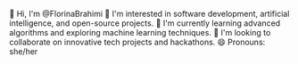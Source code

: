👋 Hi, I'm @FlorinaBrahimi
👀 I'm interested in software development, artificial intelligence, and open-source projects.
🌱 I'm currently learning advanced algorithms and exploring machine learning techniques.
💞️ I'm looking to collaborate on innovative tech projects and hackathons.
😄 Pronouns: she/her

<!---
FlorinaBrahimi/FlorinaBrahimi is a ✨ special ✨ repository because its `README.md` (this file) appears on your GitHub profile.
You can click the Preview link to take a look at your changes.
--->

